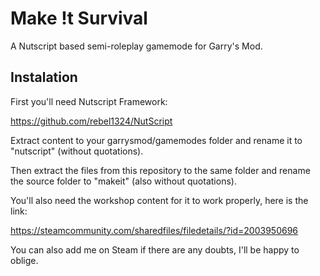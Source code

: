 # Make !t Survival
 A Nutscript based semi-roleplay gamemode for Garry's Mod.

## Instalation

 First you'll need Nutscript Framework:
 
 https://github.com/rebel1324/NutScript
 
 Extract content to your garrysmod/gamemodes folder and rename it to "nutscript" (without quotations).
 
 Then extract the files from this repository to the same folder and rename the source folder to "makeit" (also without quotations).
 
 You'll also need the workshop content for it to work properly, here is the link:
 
 https://steamcommunity.com/sharedfiles/filedetails/?id=2003950696
 
 You can also add me on Steam if there are any doubts, I'll be happy to oblige.
